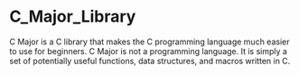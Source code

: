 C_Major_Library
===============

C Major is a C library that makes the C programming language much easier to use for beginners. C Major is not a programming language. It is simply a set of potentially useful functions, data structures, and macros written in C.